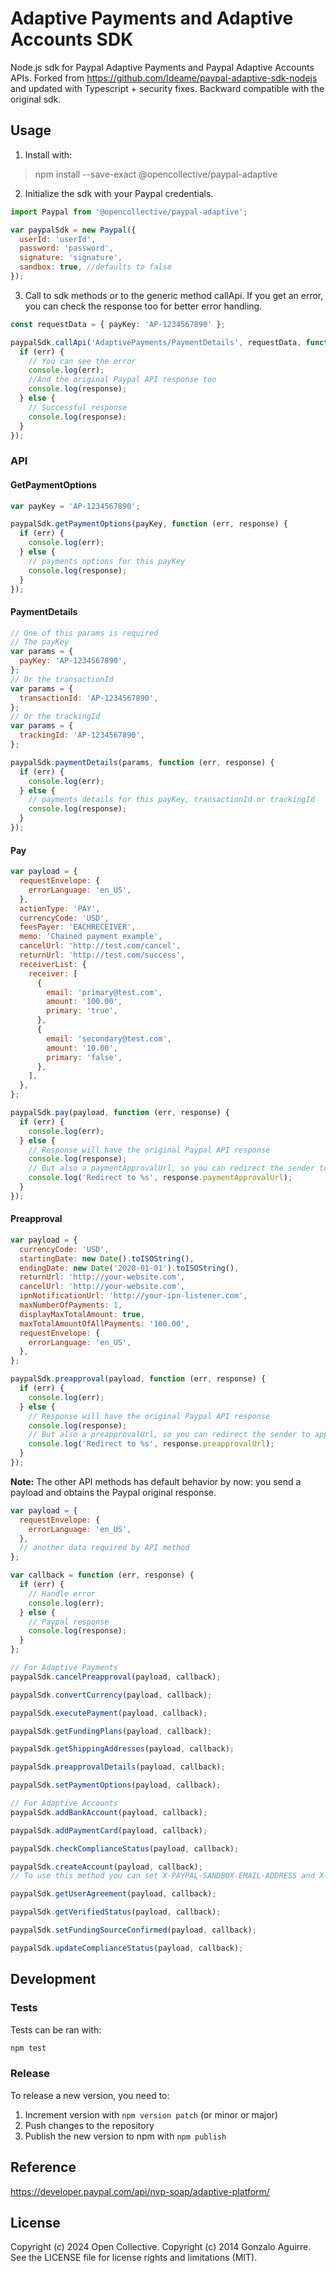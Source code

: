 # Adaptive Payments and Adaptive Accounts SDK

Node.js sdk for Paypal Adaptive Payments and Paypal Adaptive Accounts APIs. Forked from https://github.com/Ideame/paypal-adaptive-sdk-nodejs
and updated with Typescript + security fixes. Backward compatible with the original sdk.

## Usage

1. Install with:

> npm install --save-exact @opencollective/paypal-adaptive

2. Initialize the sdk with your Paypal credentials.

```js
import Paypal from '@opencollective/paypal-adaptive';

var paypalSdk = new Paypal({
  userId: 'userId',
  password: 'password',
  signature: 'signature',
  sandbox: true, //defaults to false
});
```

3. Call to sdk methods or to the generic method callApi. If you get an error, you can check the response too for better error handling.

```ts
const requestData = { payKey: 'AP-1234567890' };

paypalSdk.callApi('AdaptivePayments/PaymentDetails', requestData, function (err, response) {
  if (err) {
    // You can see the error
    console.log(err);
    //And the original Paypal API response too
    console.log(response);
  } else {
    // Successful response
    console.log(response);
  }
});
```

### API

#### GetPaymentOptions

```js
var payKey = 'AP-1234567890';

paypalSdk.getPaymentOptions(payKey, function (err, response) {
  if (err) {
    console.log(err);
  } else {
    // payments options for this payKey
    console.log(response);
  }
});
```

#### PaymentDetails

```js
// One of this params is required
// The payKey
var params = {
  payKey: 'AP-1234567890',
};
// Or the transactionId
var params = {
  transactionId: 'AP-1234567890',
};
// Or the trackingId
var params = {
  trackingId: 'AP-1234567890',
};

paypalSdk.paymentDetails(params, function (err, response) {
  if (err) {
    console.log(err);
  } else {
    // payments details for this payKey, transactionId or trackingId
    console.log(response);
  }
});
```

#### Pay

```js
var payload = {
  requestEnvelope: {
    errorLanguage: 'en_US',
  },
  actionType: 'PAY',
  currencyCode: 'USD',
  feesPayer: 'EACHRECEIVER',
  memo: 'Chained payment example',
  cancelUrl: 'http://test.com/cancel',
  returnUrl: 'http://test.com/success',
  receiverList: {
    receiver: [
      {
        email: 'primary@test.com',
        amount: '100.00',
        primary: 'true',
      },
      {
        email: 'secondary@test.com',
        amount: '10.00',
        primary: 'false',
      },
    ],
  },
};

paypalSdk.pay(payload, function (err, response) {
  if (err) {
    console.log(err);
  } else {
    // Response will have the original Paypal API response
    console.log(response);
    // But also a paymentApprovalUrl, so you can redirect the sender to checkout easily
    console.log('Redirect to %s', response.paymentApprovalUrl);
  }
});
```

#### Preapproval

```js
var payload = {
  currencyCode: 'USD',
  startingDate: new Date().toISOString(),
  endingDate: new Date('2020-01-01').toISOString(),
  returnUrl: 'http://your-website.com',
  cancelUrl: 'http://your-website.com',
  ipnNotificationUrl: 'http://your-ipn-listener.com',
  maxNumberOfPayments: 1,
  displayMaxTotalAmount: true,
  maxTotalAmountOfAllPayments: '100.00',
  requestEnvelope: {
    errorLanguage: 'en_US',
  },
};

paypalSdk.preapproval(payload, function (err, response) {
  if (err) {
    console.log(err);
  } else {
    // Response will have the original Paypal API response
    console.log(response);
    // But also a preapprovalUrl, so you can redirect the sender to approve the payment easily
    console.log('Redirect to %s', response.preapprovalUrl);
  }
});
```

**Note:**
The other API methods has default behavior by now: you send a payload and obtains the Paypal original response.

```js
var payload = {
  requestEnvelope: {
    errorLanguage: 'en_US',
  },
  // another data required by API method
};

var callback = function (err, response) {
  if (err) {
    // Handle error
    console.log(err);
  } else {
    // Paypal response
    console.log(response);
  }
};

// For Adaptive Payments
paypalSdk.cancelPreapproval(payload, callback);

paypalSdk.convertCurrency(payload, callback);

paypalSdk.executePayment(payload, callback);

paypalSdk.getFundingPlans(payload, callback);

paypalSdk.getShippingAddresses(payload, callback);

paypalSdk.preapprovalDetails(payload, callback);

paypalSdk.setPaymentOptions(payload, callback);

// For Adaptive Accounts
paypalSdk.addBankAccount(payload, callback);

paypalSdk.addPaymentCard(payload, callback);

paypalSdk.checkComplianceStatus(payload, callback);

paypalSdk.createAccount(payload, callback);
// To use this method you can set X-PAYPAL-SANDBOX-EMAIL-ADDRESS and X-PAYPAL-DEVICE-IPADDRESS headers passing 'sandboxEmailAddress' and 'deviceIpAddress' properties on config

paypalSdk.getUserAgreement(payload, callback);

paypalSdk.getVerifiedStatus(payload, callback);

paypalSdk.setFundingSourceConfirmed(payload, callback);

paypalSdk.updateComplianceStatus(payload, callback);
```

## Development

### Tests

Tests can be ran with:

```sh
npm test
```

### Release

To release a new version, you need to:

1. Increment version with `npm version patch` (or minor or major)
2. Push changes to the repository
3. Publish the new version to npm with `npm publish`

## Reference

https://developer.paypal.com/api/nvp-soap/adaptive-platform/

## License

Copyright (c) 2024 Open Collective.
Copyright (c) 2014 Gonzalo Aguirre. See the LICENSE file for license rights and limitations (MIT).
